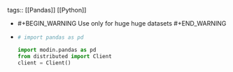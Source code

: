 tags:: [[Pandas]] [[Python]]

- #+BEGIN_WARNING
  Use only for huge huge datasets
  #+END_WARNING
- ```python
  # import pandas as pd
  
  import modin.pandas as pd
  from distributed import Client
  client = Client()
  ```
